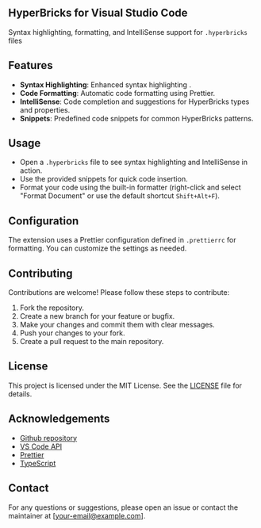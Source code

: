 ## HyperBricks for Visual Studio Code

Syntax highlighting, formatting, and IntelliSense support for `.hyperbricks` files

## Features

- **Syntax Highlighting**: Enhanced syntax highlighting .
- **Code Formatting**: Automatic code formatting using Prettier.
- **IntelliSense**: Code completion and suggestions for HyperBricks types and properties.
- **Snippets**: Predefined code snippets for common HyperBricks patterns.

## Usage

- Open a `.hyperbricks` file to see syntax highlighting and IntelliSense in action.
- Use the provided snippets for quick code insertion.
- Format your code using the built-in formatter (right-click and select "Format Document" or use the default shortcut `Shift+Alt+F`).

## Configuration

The extension uses a Prettier configuration defined in `.prettierrc` for formatting. You can customize the settings as needed.

## Contributing

Contributions are welcome! Please follow these steps to contribute:

1. Fork the repository.
2. Create a new branch for your feature or bugfix.
3. Make your changes and commit them with clear messages.
4. Push your changes to your fork.
5. Create a pull request to the main repository.

## License

This project is licensed under the MIT License. See the [LICENSE](LICENSE) file for details.

## Acknowledgements
- [Github repository](https://github.com/hyperbricks/hyperbricks-vs-highlighting)
- [VS Code API](https://code.visualstudio.com/api)
- [Prettier](https://prettier.io/)
- [TypeScript](https://www.typescriptlang.org/)

## Contact

For any questions or suggestions, please open an issue or contact the maintainer at [your-email@example.com].